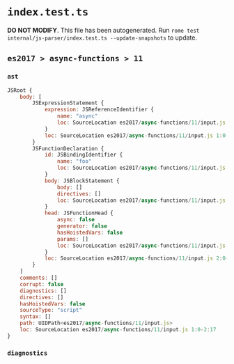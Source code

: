 # `index.test.ts`

**DO NOT MODIFY**. This file has been autogenerated. Run `rome test internal/js-parser/index.test.ts --update-snapshots` to update.

## `es2017 > async-functions > 11`

### `ast`

```javascript
JSRoot {
	body: [
		JSExpressionStatement {
			expression: JSReferenceIdentifier {
				name: "async"
				loc: SourceLocation es2017/async-functions/11/input.js 1:0-1:5 (async)
			}
			loc: SourceLocation es2017/async-functions/11/input.js 1:0-1:5
		}
		JSFunctionDeclaration {
			id: JSBindingIdentifier {
				name: "foo"
				loc: SourceLocation es2017/async-functions/11/input.js 2:9-2:12 (foo)
			}
			body: JSBlockStatement {
				body: []
				directives: []
				loc: SourceLocation es2017/async-functions/11/input.js 2:15-2:17
			}
			head: JSFunctionHead {
				async: false
				generator: false
				hasHoistedVars: false
				params: []
				loc: SourceLocation es2017/async-functions/11/input.js 2:12-2:14
			}
			loc: SourceLocation es2017/async-functions/11/input.js 2:0-2:17
		}
	]
	comments: []
	corrupt: false
	diagnostics: []
	directives: []
	hasHoistedVars: false
	sourceType: "script"
	syntax: []
	path: UIDPath<es2017/async-functions/11/input.js>
	loc: SourceLocation es2017/async-functions/11/input.js 1:0-2:17
}
```

### `diagnostics`

```

```
